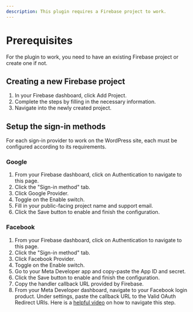 ```yaml
---
description: This plugin requires a Firebase project to work.
---
```


# Prerequisites

For the plugin to work, you need to have an existing Firebase project or create one if not.

## Creating a new Firebase project

1. In your Firebase dashboard, click Add Project.
2. Complete the steps by filling in the necessary information.
3. Navigate into the newly created project.

## Setup the sign-in methods

For each sign-in provider to work on the WordPress site, each must be configured according to its requirements.

### Google

1. From your Firebase dashboard, click on Authentication to navigate to this page.
2. Click the "Sign-in method" tab.
3. Click Google Provider.
4. Toggle on the Enable switch.
5. Fill in your public-facing project name and support email.
6. Click the Save button to enable and finish the configuration.

### Facebook

1. From your Firebase dashboard, click on Authentication to navigate to this page.
2. Click the "Sign-in method" tab.
3. Click Facebook Provider.
4. Toggle on the Enable switch.
5. Go to your Meta Developer app and copy-paste the App ID and secret.
6. Click the Save button to enable and finish the configuration.
7. Copy the handler callback URL provided by Firebase.
8. From your Meta Developer dashboard, navigate to your Facebook login product. Under settings, paste the callback URL to the Valid OAuth Redirect URIs. Here is a [helpful video](https://youtu.be/9ztk1hKmcI0?si=UCTrOBdwhEGV7dav) on how to navigate this step.

